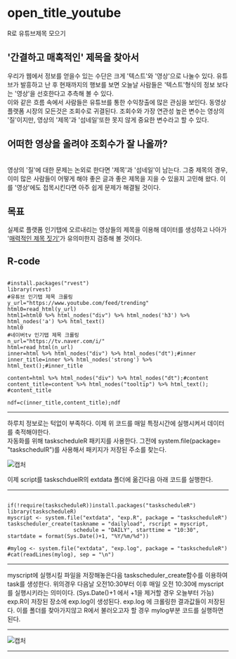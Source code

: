 # open_title_youtube
R로 유튜브제목 모으기

<h2>'간결하고 매혹적인' 제목을 찾아서</h2>

<p>우리가 웹에서 정보를 얻을수 있는 수단은 크게 '텍스트'와 '영상'으로 나눌수 있다. 유튜브가 발흥하고 난 후 현재까지의 행보를 보면 오늘날 사람들은 '텍스트'형식의 정보 보다는 '영상'을 선호한다고 추측해 볼 수 있다.<br>
  이와 같은 흐름 속에서 사람들은 유튜브를 통한 수익창출에 많은 관심을 보인다. 동영상 플랫폼 시장의 모든것은 조회수로 귀결된다. 조회수와 가장 연관성 높은 변수는 영상의 '질'이지만, 영상의 '제목'과 '섬네일'또한 못지 않게 중요한 변수라고 할 수 있다. <br>
  
## 어떠한 영상을 올려야 조회수가 잘 나올까?
  <br>
  영상의 '질'에 대한 문제는 논외로 한다면 '제목'과 '섬네일'이 남는다. 그중 제목의 경우, 이미 많은 사람들이 어떻게 해야 좋은 글과 좋은 제목을 지을 수 있을지 고민해 왔다. 이를 '영상'에도 접목시킨다면 아주 쉽게 문제가 해결될 것이다.
</p>

## 목표

<p>실제로 플랫폼 인기탭에 오르내리는 영상들의 제목을 이용해 데이터를 생성하고 나아가 '<a href='https://brunch.co.kr/@oms1225/104'>매력적인 제목 짓기'</a>가 유의미한지 검증해 볼 것이다.</p>

## R-code

<pre><code>
#install.packages("rvest")
library(rvest)
#유튜브 인기탭 제목 크롤링
y_url="https://www.youtube.com/feed/trending"
html0=read_html(y_url)
html1=html0 %>% html_nodes("div") %>% html_nodes('h3') %>% html_nodes('a') %>% html_text()
html0
#네이버tv 인기탭 제목 크롤링
n_url="https://tv.naver.com/i/"
html=read_html(n_url)
inner=html %>% html_nodes("div") %>% html_nodes("dt");#inner
inner_title=inner %>% html_nodes('strong') %>% html_text();#inner_title

content=html %>% html_nodes("div") %>% html_nodes("dt");#content
content_title=content %>% html_nodes("tooltip") %>% html_text(); #content_title

ndf=c(inner_title,content_title);ndf
</code></pre>

-------------------------------------

하루치 정보로는 턱없이 부족하다. 이제 위 코드를 매일 특정시간에 실행시켜서 데이터를 축적해야한다. <br>
자동화를 위해 taskscheduleR 패키지를 사용한다. 그전에 system.file(package= "taskschedulR")를 사용해서 패키지가 저장된 주소를 찾는다.

![캡처](https://user-images.githubusercontent.com/49007889/56267485-eb417600-6129-11e9-97fb-5768211a5fbe.PNG)

이제 script를 taskschduelR의 extdata 폴더에 옮긴다음 아래 코드를 실행한다.

--------------------------

<pre><code>
if(!require(taskscheduleR))install.packages("taskscheduleR")
library(taskscheduleR)
myscript <- system.file("extdata", "exp.R", package = "taskscheduleR")
taskscheduler_create(taskname = "dailyload", rscript = myscript, 
                     schedule = "DAILY", starttime = "10:30", startdate = format(Sys.Date()+1, "%Y/%m/%d"))

#mylog <- system.file("extdata", "exp.log", package = "taskscheduleR")
#cat(readLines(mylog), sep = "\n")
</code></pre>

-----------------------------

myscript에 실행시킬 파일을 저장해놓은다음 taskscheduler_create함수를 이용하여 task를 생성한다. 위의경우 다음날 오전10:30부터 이후 매일 오전 10:30에 myscript를 실행시키라는 의미이다. (Sys.Date()+1 에서 +1을 제거할 경우 오늘부터 가능) <br>
exp.R이 저장된 장소에 exp.log이 생성된다. exp.log 에 크롤링한 결과값들이 저장된다. 이를 폴더를 찾아가지않고 R에서 불러오고자 할 경우 mylog부분 코드를 실행하면된다.

-----------------------------

![캡처](https://user-images.githubusercontent.com/49007889/56267802-d6191700-612a-11e9-9e37-ce58cb405aec.PNG)

-----------------------------

